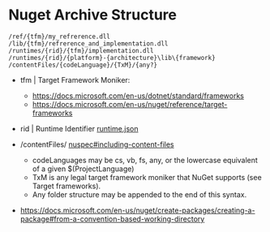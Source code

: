 # Nuget Archive Structure

```
/ref/{tfm}/my_refrerence.dll
/lib/{tfm}/refrerence_and_implementation.dll
/runtimes/{rid}/{tfm}/implementation.dll
/runtimes/{rid}/{platform}-{architecture}\lib\{framework}
/contentFiles/{codeLanguage}/{TxM}/{any?}
```

- tfm | Target Framework Moniker: 
  - https://docs.microsoft.com/en-us/dotnet/standard/frameworks
  - https://docs.microsoft.com/en-us/nuget/reference/target-frameworks
- rid | Runtime Identifier [runtime.json](https://github.com/dotnet/runtime/blob/main/src/libraries/Microsoft.NETCore.Platforms/src/runtime.json)
- /contentFiles/ [nuspec#including-content-files](https://docs.microsoft.com/en-us/nuget/reference/nuspec#including-content-files)
  - codeLanguages may be cs, vb, fs, any, or the lowercase equivalent of a given $(ProjectLanguage)
  - TxM is any legal target framework moniker that NuGet supports (see Target frameworks).
  - Any folder structure may be appended to the end of this syntax.

- https://docs.microsoft.com/en-us/nuget/create-packages/creating-a-package#from-a-convention-based-working-directory
